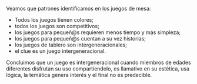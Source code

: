Veamos que patrones identificamos en los juegos de mesa:

* Todos los juegos tienen colores;
* todos los juegos son competitivos;
* los juegos para pequeñ@s requieren menos tiempo y más simpleza;
* los juegos para pequeñ@s cuentan a su vez historias;
* los juegos de tablero son intergeneracionales;
* el clue es un juego intergeneracional.

Concluimos que un juego es intergeneracional cuando miembros de edades diferentes disfrutan su uso compartiendolo, es llamativo en su estética, usa lógica, la temática genera interés y el final no es predecible.
